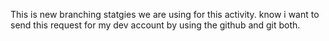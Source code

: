 This is new branching statgies we are using for this activity.
know i want to send this request for my dev account by using the github and git both.
